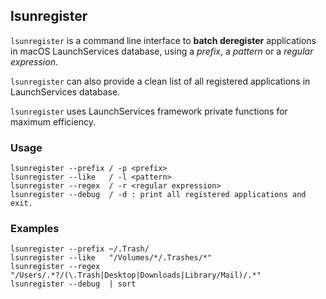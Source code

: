 ## lsunregister

`lsunregister` is a command line interface to __batch deregister__ applications in macOS LaunchServices database, using a _prefix_, a _pattern_ or a _regular expression_.

`lsunregister` can also provide a clean list of all registered applications in LaunchServices database.

`lsunregister` uses LaunchServices framework private functions for maximum efficiency.


### Usage

	lsunregister --prefix / -p <prefix>
	lsunregister --like   / -l <pattern>
	lsunregister --regex  / -r <regular expression>
	lsunregister --debug  / -d : print all registered applications and exit.


### Examples

	lsunregister --prefix ~/.Trash/
	lsunregister --like   "/Volumes/*/.Trashes/*"
	lsunregister --regex  "/Users/.*?/(\.Trash|Desktop|Downloads|Library/Mail)/.*"
	lsunregister --debug  | sort

